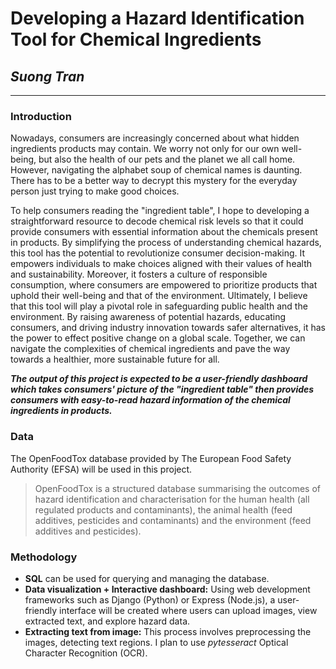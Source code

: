 # Developing a Hazard Identification Tool for Chemical Ingredients
## _Suong Tran_
----------
### Introduction
Nowadays, consumers are increasingly concerned about what hidden ingredients products may contain. We worry not only for our own well-being, but also the health of our pets and the planet we all call home. However, navigating the alphabet soup of chemical names is daunting. There has to be a better way to decrypt this mystery for the everyday person just trying to make good choices. 

To help consumers reading the "ingredient table", I hope to developing a straightforward resource to decode chemical risk levels so that it could provide consumers with essential information about the chemicals present in products. By simplifying the process of understanding chemical hazards, this tool has the potential to revolutionize consumer decision-making. It empowers individuals to make choices aligned with their values of health and sustainability. Moreover, it fosters a culture of responsible consumption, where consumers are empowered to prioritize products that uphold their well-being and that of the environment. Ultimately, I believe that this tool will play a pivotal role in safeguarding public health and the environment. By raising awareness of potential hazards, educating consumers, and driving industry innovation towards safer alternatives, it has the power to effect positive change on a global scale. Together, we can navigate the complexities of chemical ingredients and pave the way towards a healthier, more sustainable future for all.

***The output of this project is expected to be a user-friendly dashboard which takes consumers' picture of the "ingredient table" then provides consumers with easy-to-read hazard information of the chemical ingredients in products.***

### Data

The OpenFoodTox database provided by The European Food Safety Authority (EFSA) will be used in this project.

> OpenFoodTox is a structured database summarising the outcomes of hazard identification and characterisation for the human health (all regulated products and contaminants), the animal health (feed additives, pesticides and contaminants) and the environment (feed additives and pesticides). 

### Methodology

- **SQL** can be used for querying and managing the database.
- **Data visualization + Interactive dashboard:** Using web development frameworks such as Django (Python) or Express (Node.js), a user-friendly interface will be created where users can upload images, view extracted text, and explore hazard data. 
- **Extracting text from image:** This process involves preprocessing the images, detecting text regions. I plan to use *pytesseract* Optical Character Recognition (OCR).
